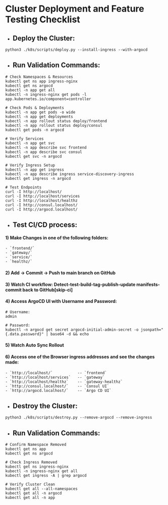 # Cluster Deployment and Feature Testing Checklist
- ## Deploy the Cluster:
```
python3 ./k8s/scripts/deploy.py --install-ingress --with-argocd
```
- ## Run Validation Commands:
```
# Check Namespaces & Resources
kubectl get ns app ingress-nginx
kubectl get ns argocd
kubectl -n app get all
kubectl -n ingress-nginx get pods -l app.kubernetes.io/component=controller

# Check Pods & Deployments
kubectl -n app get pods -o wide
kubectl -n app get deployments
kubectl -n app rollout status deploy/frontend
kubectl -n app rollout status deploy/consul
kubectl get pods -n argocd

# Verify Services
kubectl -n app get svc
kubectl -n app describe svc frontend
kubectl -n app describe svc consul
kubectl get svc -n argocd

# Verify Ingress Setup
kubectl -n app get ingress
kubectl -n app describe ingress service-discovery-ingress
kubectl get ingress -n argocd

# Test Endpoints
curl -I http://localhost/
curl -I http://localhost/services
curl -I http://localhost/healthz
curl -I http://consul.localhost/
curl -I http://argocd.localhost/
```
- ## Test CI/CD process:
#### 1) Make Changes in one of the following folders:
    - `frontend/`
    - `gateway/`
    - `service/`
    - `healthz/`
#### 2) Add -> Commit -> Push to main branch on GitHub
#### 3) Watch CI workflow: Detect-test-build-tag-publish-update manifests-commit back to GitHub[skip-ci]
#### 4) Access ArgoCD UI with Username and Password:
```
# Username:
admin

# Password:
kubectl -n argocd get secret argocd-initial-admin-secret -o jsonpath="{.data.password}" | base64 -d && echo
```
#### 5) Watch Auto Sync Rollout
#### 6) Access one of the Browser ingress addresses and see the changes made:
    - `http://localhost/`           -- `frontend`
    - `http://localhost/services`   -- `gateway`
    - `http://localhost/healthz`    -- `gateway-healthz`
    - `http://consul.localhost/`    -- `Consul UI`
    - `http://argocd.localhost/`    -- `Argo CD UI`
- ## Destroy the Cluster:
```
python3 ./k8s/scripts/destroy.py --remove-argocd --remove-ingress
```
- ## Run Validation Commands:
```
# Confirm Namespace Removed
kubectl get ns app
kubectl get ns argocd

# Check Ingress Removed
kubectl get ns ingress-nginx
kubectl -n ingress-nginx get all
kubectl get ingress -A | grep argocd

# Verify Cluster Clean
kubectl get all --all-namespaces
kubectl get all -n argocd
kubectl get all -n app
```
